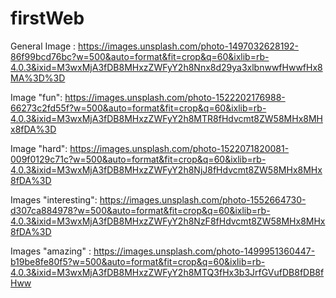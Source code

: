 # firstWeb

General Image : https://images.unsplash.com/photo-1497032628192-86f99bcd76bc?w=500&auto=format&fit=crop&q=60&ixlib=rb-4.0.3&ixid=M3wxMjA3fDB8MHxzZWFyY2h8Nnx8d29ya3xlbnwwfHwwfHx8MA%3D%3D


Image "fun":
https://images.unsplash.com/photo-1522202176988-66273c2fd55f?w=500&auto=format&fit=crop&q=60&ixlib=rb-4.0.3&ixid=M3wxMjA3fDB8MHxzZWFyY2h8MTR8fHdvcmt8ZW58MHx8MHx8fDA%3D


Image "hard": https://images.unsplash.com/photo-1522071820081-009f0129c71c?w=500&auto=format&fit=crop&q=60&ixlib=rb-4.0.3&ixid=M3wxMjA3fDB8MHxzZWFyY2h8NjJ8fHdvcmt8ZW58MHx8MHx8fDA%3D

Images "interesting": https://images.unsplash.com/photo-1552664730-d307ca884978?w=500&auto=format&fit=crop&q=60&ixlib=rb-4.0.3&ixid=M3wxMjA3fDB8MHxzZWFyY2h8NzF8fHdvcmt8ZW58MHx8MHx8fDA%3D

Images "amazing" : https://images.unsplash.com/photo-1499951360447-b19be8fe80f5?w=500&auto=format&fit=crop&q=60&ixlib=rb-4.0.3&ixid=M3wxMjA3fDB8MHxzZWFyY2h8MTQ3fHx3b3JrfGVufDB8fDB8fHww